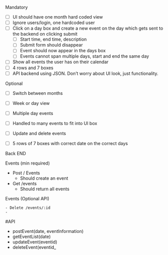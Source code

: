 
Mandatory
- [ ] UI should have one month hard coded view
- [ ] Ignore users/login, one hardcoded user
- [ ] Click on a day box and create a new event on the day which gets sent to the backend on clicking submit
    - [ ] Start time, end time, description
    - [ ] Submit form should disappear
    - [ ] Event should now appear in the days box
    - [ ] Events cannot span multiple days, start and end the same day
- [ ] Show all events the user has on their calendar
- [ ] 4 rows and 7 boxes 
- [ ] API backend using JSON. Don’t worry about UI look, just functionality. 

Optional
- [ ] Switch between months
- [ ] Week or day view
- [ ] Multiple day events
- [ ] Handled to many events to fit into UI box
- [ ] Update and delete events
- [ ] 5 rows of 7 boxes with correct date on the correct days



Back END

Events (min required)
- Post / Events
    - Should create an event
- Get /events
    - Should return all events

Events (Optional API) 

	- Delete /events/:id
	-


#API
  - postEvent(date, eventInformation)
  - getEventList(date)
  - updateEvent(eventid)
  - deleteEvent(eventid_


